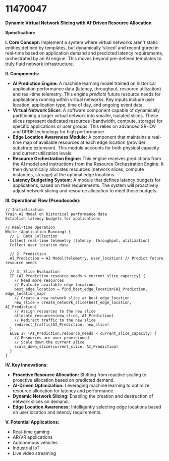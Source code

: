 # 11470047

**Dynamic Virtual Network Slicing with AI-Driven Resource Allocation**

**Specification:**

**I. Core Concept:** Implement a system where virtual networks aren't static entities defined by templates, but dynamically ‘sliced’ and reconfigured in real-time based on application demand and predicted latency requirements, orchestrated by an AI engine.  This moves beyond pre-defined templates to truly fluid network infrastructure.

**II. Components:**

*   **AI Prediction Engine:**  A machine learning model trained on historical application performance data (latency, throughput, resource utilization) and real-time telemetry.  This engine *predicts* future resource needs for applications running within virtual networks.  Key inputs include user location, application type, time of day, and ongoing event data.
*   **Virtual Network Slicer:** A software component capable of dynamically partitioning a larger virtual network into smaller, isolated slices.  These slices represent dedicated resources (bandwidth, compute, storage) for specific applications or user groups. This relies on advanced SR-IOV and DPDK technology for high performance.
*   **Edge Location Awareness Module:** A component that maintains a real-time map of available resources at each edge location (provider substrate extension). This module accounts for both physical capacity and current utilization levels.
*   **Resource Orchestration Engine:**  This engine receives predictions from the AI model and instructions from the Resource Orchestration Engine. It then dynamically allocates resources (network slices, compute instances, storage) at the optimal edge locations.
*   **Latency Budgeting System:** A module that defines latency budgets for applications, based on their requirements. The system will proactively adjust network slicing and resource allocation to meet these budgets.

**III. Operational Flow (Pseudocode):**

```
// Initialization
Train AI Model on historical performance data
Establish latency budgets for applications

// Real-time Operation
While (Application Running) {
  // 1. Data Collection
  Collect real-time telemetry (latency, throughput, utilization)
  Collect user location data

  // 2. Prediction
  AI_Prediction = AI Model(telemetry, user_location) // Predict future resource needs

  // 3. Slice Evaluation
  IF (AI_Prediction.resource_needs > current_slice_capacity) {
    // Need more resources
    // Evaluate available edge locations
    best_edge_location = find_best_edge_location(AI_Prediction, edge_location_map)
    // Create a new network slice at best_edge_location
    new_slice = create_network_slice(best_edge_location, AI_Prediction)
    // Assign resources to the new slice
    allocate_resources(new_slice, AI_Prediction)
    // Redirect traffic to the new slice
    redirect_traffic(AI_Prediction, new_slice)
  }
  ELSE IF (AI_Prediction.resource_needs < current_slice_capacity) {
    // Resources are over-provisioned
    // Scale down the current slice
    scale_down_slice(current_slice, AI_Prediction)
  }
}
```

**IV. Key Innovations:**

*   **Proactive Resource Allocation:** Shifting from reactive scaling to proactive allocation based on predicted demand.
*   **AI-Driven Optimization:** Leveraging machine learning to optimize resource allocation for latency and performance.
*   **Dynamic Network Slicing:** Enabling the creation and destruction of network slices on demand.
*   **Edge Location Awareness:** Intelligently selecting edge locations based on user location and latency requirements.

**V. Potential Applications:**

*   Real-time gaming
*   AR/VR applications
*   Autonomous vehicles
*   Industrial IoT
*   Live video streaming